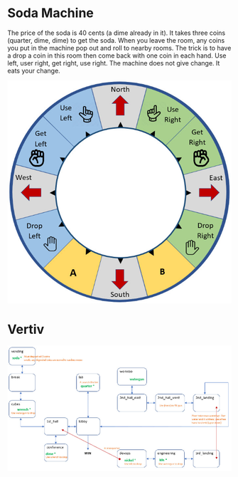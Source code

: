 # Soda Machine

The price of the soda is 40 cents (a dime already in it). It takes
three coins (quarter, dime, dime) to get the soda. When you leave
the room, any coins you put in the machine pop out and roll to nearby 
rooms. The trick is to have a drop a coin in this room then come back
with one coin in each hand. Use left, user right, get right, use right.
The machine does not give change. It eats your change.

![](controls.jpg)

# Vertiv

![](map.jpg)
